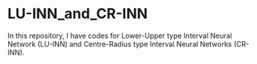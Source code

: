 # LU-INN_and_CR-INN
In this repository, I have codes for Lower-Upper type Interval Neural Network (LU-INN) and Centre-Radius type Interval Neural Networks (CR-INN).

